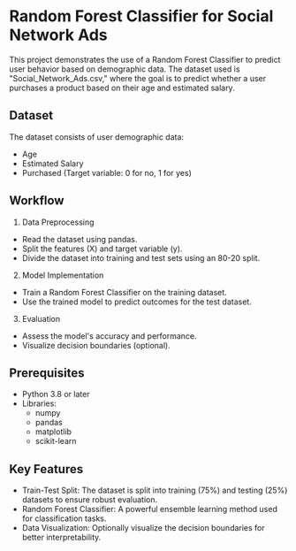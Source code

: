 
# Random Forest Classifier for Social Network Ads

This project demonstrates the use of a Random Forest Classifier to predict user behavior based on demographic data. The dataset used is "Social_Network_Ads.csv," where the goal is to predict whether a user purchases a product based on their age and estimated salary.

## Dataset
The dataset consists of user demographic data:

- Age
- Estimated Salary
- Purchased (Target variable: 0 for no, 1 for yes)
## Workflow
1. Data Preprocessing

- Read the dataset using pandas.
- Split the features (X) and target variable (y).
- Divide the dataset into training and test sets using an 80-20 split.

2. Model Implementation

- Train a Random Forest Classifier on the training dataset.
- Use the trained model to predict outcomes for the test dataset.

3. Evaluation

- Assess the model's accuracy and performance.
- Visualize decision boundaries (optional).
## Prerequisites
- Python 3.8 or later
- Libraries:
  - numpy
  - pandas
  - matplotlib
  - scikit-learn

## Key Features

- Train-Test Split: The dataset is split into training (75%) and testing (25%) datasets to ensure robust evaluation.
- Random Forest Classifier: A powerful ensemble learning method used for classification tasks.
- Data Visualization: Optionally visualize the decision boundaries for better interpretability.
